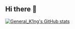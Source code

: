 ## Hi there 👋

<!--
**GeneralK1ng/GeneralK1ng** is a ✨ _special_ ✨ repository because its `README.md` (this file) appears on your GitHub profile.

Here are some ideas to get you started:

- 🔭 I’m currently working on ...
- 🌱 I’m currently learning ...
- 👯 I’m looking to collaborate on ...
- 🤔 I’m looking for help with ...
- 💬 Ask me about ...
- 📫 How to reach me: ...
- 😄 Pronouns: ...
- ⚡ Fun fact: ...
-->
[![General_K1ng's GitHub stats](https://github-readme-stats.vercel.app/api?username=GeneralK1ng)](https://github.com/anuraghazra/github-readme-stats)
